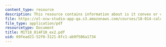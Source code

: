 ```yaml
---
content_type: resource
description: This resource contains information about is it convex or concave?
file: https://ol-ocw-studio-app-qa.s3.amazonaws.com/courses/18-014-calculus-with-theory-fall-2010/69fead2152f031218fc1ab9f586a1734_MIT18_014F10_ex2.pdf
file_type: application/pdf
resourcetype: Document
title: MIT18_014F10_ex2.pdf
uid: 69fead21-52f0-3121-8fc1-ab9f586a1734
---
```

